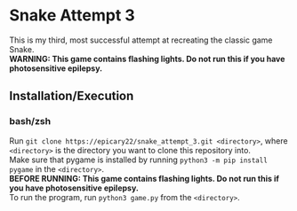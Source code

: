# Snake Attempt 3

This is my third, most successful attempt at recreating the classic game Snake.  
**WARNING: This game contains flashing lights. Do not run this if you have photosensitive epilepsy.**


## Installation/Execution
### bash/zsh
Run `git clone https://epicary22/snake_attempt_3.git <directory>`, where `<directory>` is the
directory you want to clone this repository into.  
Make sure that pygame is installed by running `python3 -m pip install pygame` in the `<directory>`.  
**BEFORE RUNNING: This game contains flashing lights. Do not run this if you have photosensitive epilepsy.**  
To run the program, run `python3 game.py` from the `<directory>`.
